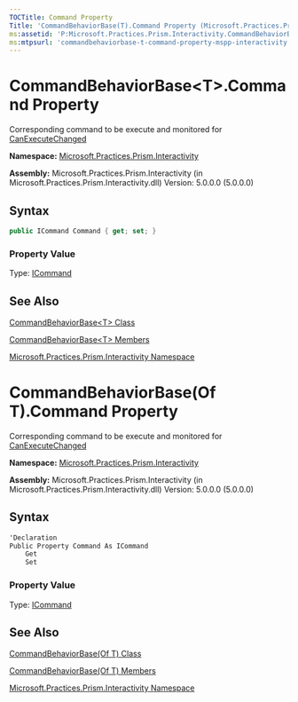 ```yaml
---
TOCTitle: Command Property
Title: 'CommandBehaviorBase(T).Command Property (Microsoft.Practices.Prism.Interactivity)'
ms:assetid: 'P:Microsoft.Practices.Prism.Interactivity.CommandBehaviorBase\`1.Command'
ms:mtpsurl: 'commandbehaviorbase-t-command-property-mspp-interactivity.md'
---
```


# CommandBehaviorBase&lt;T&gt;.Command Property

Corresponding command to be execute and monitored for [CanExecuteChanged](http://msdn.microsoft.com/en-us/library/ms523106)

**Namespace:** [Microsoft.Practices.Prism.Interactivity](https://msdn.microsoft.com/library/microsoft.practices.prism.interactivity)

**Assembly:** Microsoft.Practices.Prism.Interactivity (in Microsoft.Practices.Prism.Interactivity.dll) Version: 5.0.0.0 (5.0.0.0)

## Syntax

```C#  
public ICommand Command { get; set; }
```

### Property Value

Type: [ICommand](http://msdn.microsoft.com/en-us/library/ms616869)

## See Also

[CommandBehaviorBase&lt;T&gt; Class](https://msdn.microsoft.com/en-us/library/dn736144(v=pandp.50))

[CommandBehaviorBase&lt;T&gt; Members](https://msdn.microsoft.com/en-us/library/dn741423(v=pandp.50))

[Microsoft.Practices.Prism.Interactivity Namespace](https://msdn.microsoft.com/library/microsoft.practices.prism.interactivity)



# CommandBehaviorBase(Of T).Command Property

Corresponding command to be execute and monitored for [CanExecuteChanged](http://msdn.microsoft.com/en-us/library/ms523106)

**Namespace:** [Microsoft.Practices.Prism.Interactivity](https://msdn.microsoft.com/library/microsoft.practices.prism.interactivity)

**Assembly:** Microsoft.Practices.Prism.Interactivity (in Microsoft.Practices.Prism.Interactivity.dll) Version: 5.0.0.0 (5.0.0.0)

## Syntax

```C#  
'Declaration
Public Property Command As ICommand
	Get
	Set
```

### Property Value

Type: [ICommand](http://msdn.microsoft.com/en-us/library/ms616869)

## See Also

[CommandBehaviorBase(Of T) Class](https://msdn.microsoft.com/en-us/library/dn736144(v=pandp.50))

[CommandBehaviorBase(Of T) Members](https://msdn.microsoft.com/en-us/library/dn741423(v=pandp.50))

[Microsoft.Practices.Prism.Interactivity Namespace](https://msdn.microsoft.com/library/microsoft.practices.prism.interactivity)